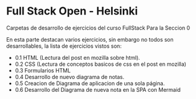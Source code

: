# Full Stack Open - Helsinki

Carpetas de desarrollo de ejercicios del curso FullStack Para la Seccion 0 

En esta parte destacan varios ejercicios, sin embargo no todos son desarrollables, la lista de ejercicios vistos son:

- 0.1 HTML (Lectura del post en mozilla sobre html).
- 0.2 CSS (Lectura de conceptos basicos de css en el post en mozilla)
- 0.3 Formularios HTML 
- 0.4 Desarrollo de nuevo diagrama de notas.
- 0.5 Creacion de Diagrama de aplicacion de una sola página.
- 0.6 Desarrollo del Diagrama de nueva nota en la SPA con Mermaid